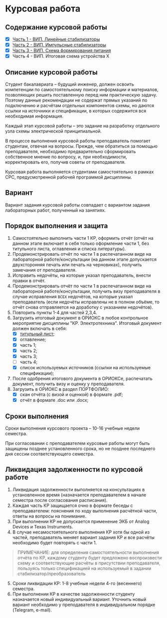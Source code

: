 # Курсовая работа

## Содержание курсовой работы

- [x] [Часть 1 - ВИП. Линейные стабилизаторы](./Part_1/README.md)  
- [x] [Часть 2 - ВИП. Импульсные стабилизаторы](./Part_2/README.md)  
- [x] [Часть 3 - ВИП. Схема формирования питания](./Part_3/README.md)
- [x]  Часть 4 - ВИП. Итоговая схема устройства Х

## Описание курсовой работы

Студент бакалавриата – будущий инженер, должен освоить компетенции по самостоятельному поиску информации и материалов, позволяющих решить поставленную перед ним практическую задачу. Поэтому данные рекомендации не содержат прямых указаний по подключению и расчётам отдельных компонентов схемы, но даются ссылки на источники и спецификации, в которых содержится вся необходимая информация.

Каждый этап курсовой работы – это задание на разработку отдельного узла схемы электрической принципиальной.

В процессе выполнения курсовой работы преподаватель помогает студентам, отвечая на вопросы. Прежде, чем обратиться за помощью преподавателя, необходимо предварительно сформировать собственное мнение по вопросу, и, при необходимости, корректировать его, получив советы от преподавателя.

Курсовая работа выполняется студентами самостоятельно в рамках СРС, предусмотренной рабочей программой дисциплины. 

## Вариант

Вариант задания курсовой работы совпадает с вариантом задания лабораторных работ, полученный на занятиях.

## Порядок выполнения и защита

1. Самостоятельно выполнить части 1 КР, оформить отчёт (отчёт на данном этапе включает в себя только оформление части 1, без титульного листа, оглавления и списка литературы).
2. Продемонстрировать отчёт по части 1 в распечатанном виде на лабораторной работе/консультации (на данном этапе допускается двухсторонняя печать или печать на черновиках), получить замечания от преподавателя.
3. Исправить недочёты, на которые указал преподаватель, внести правки в отчёт.
4. Продемонстрировать отчёт по части 1 в распечатанном виде на лабораторной работе/консультации, получить визу преподавателя в случае исправления `ВСЕХ` недочётов, на которые указал преподаватель (если недочёты исправлены не в полном объёме, то отчёт снова отправляется на доработку с указанием недочётов).
6. Повторить пункты 1-4 для частей 2,3,4.
8. Загрузить итоговый документ в ОРИОКС в любое контрольное мероприятие дисциплины "КР. Электротехника". Итоговый документ должен включать в себя:
    - [x] [титульный лист](./Titul_list.docx);
    - [x] оглавление;
    - [x] часть 1;
    - [x] часть 2;
    - [x] часть 3;
    - [ ] часть 4;
    - [x] список используемых источников (ссылки на используемые спецификации);
9. После одобрения итогового документа в ОРИОКСе, распечатать документ, получить визу и оценку у преподавателя.
10. Загрузить в ОРИОКС в раздел ПОРТФОЛИО:
    - [x] скан отчёта (с визой и оценкой) в формате .pdf;
    - [x] отчёт в формате .doc или .docx;

## Сроки выполнения

Сроки выполнения курсового проекта – 10-16 учебные недели семестра.

При согласовании с преподавателем курсовые работы могут быть защищены позднее установленного срока, но не позднее последнего дня сессии соответствующего семестра.

## Ликвидация задолженности по курсовой работе

1. Ликвидация задолженности выполняется на консультациях в установленное время (назначается преподавателем в начале семестра после согласования расписания).
2. Каждая часть КР защищается очно в формате беседы с преподавателем: пояснения по ходу выполнения расчётной части, ответы на вопросы на понимание.
3. При выполнении КР не допускается применение ЭКБ от Analog Devices и Texas Instruments.
4. В случае несамостоятельного выполнения КР хотя бы одной из частей, преподаватель меняет вариант задания КР и все расчёты необходимо будет повторять с части 1.
> ПРИМЕЧАНИЕ: для определения самостоятельности выполнения отчёта по КР, каждому студенту будет предложено воспроизвести схему и соответствующие расчёты в присутствии преподавателя, пользуясь только спецификацией на используемый в задании стабилизатор/преобразователь
5. Сроки ликвидации КР: 1-8 учебные недели 4-го (весеннего) семестра.
6. При выполнении КР в качестве задолженности студенту назначается новый индивидуальный вариант. Уточнить новый вариант необходимо у преподавателя в индивидуальном порядке (Telegram, e-mail).
